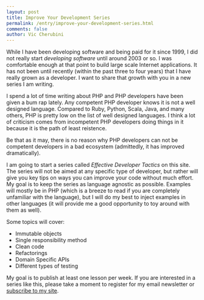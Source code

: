 ```yaml
---
layout: post
title: Improve Your Development Series
permalink: /entry/improve-your-development-series.html
comments: false
author: Vic Cherubini
---
```


While I have been developing software and being paid for it since 1999, I did not really start *developing software* until around 2003 or so. I was comfortable enough at that point to build large scale Internet applications.
It has not been until recently (within the past three to four years) that I have really grown as a developer. I want to share that growth with you in a new series I am writing.

I spend a lot of time writing about PHP and PHP developers have been given a bum rap lately. Any competent PHP developer knows it is not a well designed language. Compared to Ruby, Python, Scala, Java, and many others,
PHP is pretty low on the list of well designed languages. I think a lot of criticism comes from incompetent PHP developers doing things in it because it is the path of least reistence.

Be that as it may, there is no reason why PHP developers can not be competent developers in a bad ecosystem (admittedly, it has improved dramatically).

I am going to start a series called *Effective Developer Tactics* on this site. The series will not be aimed at any specific type of developer, but rather will give you key tips on ways you can improve your code without much effort.
My goal is to keep the series as language agnostic as possible. Examples will mostly be in PHP (which is a breeze to read if you are completely unfamiliar with the language), but I will do my best to inject examples in other languages
(it will provide me a good opportunity to toy around with them as well).

Some topics will cover:

* Immutable objects
* Single responsibility method
* Clean code
* Refactorings
* Domain Specific APIs
* Different types of testing

My goal is to publish at least one lesson per week. If you are interested in a series like this, please take a moment to register for my email newsletter or [subscribe to my site](/feed.xml).
